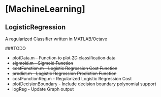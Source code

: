 # [MachineLearning] 

## LogisticRegression

A regularized Classifier written in MATLAB/Octave


###TODO
- ~~plotData.m - Function to plot 2D classification data~~  
- ~~sigmoid.m - Sigmoid Function~~  
- ~~costFunction.m - Logistic Regression Cost Function~~  
- ~~predict.m - Logistic Regression Prediction Function~~  
- costFunctionReg.m - Regularized Logistic Regression Cost
- plotDecisionBoundary - Include decision boundary polynomial support
- logReg - Update Graph output
